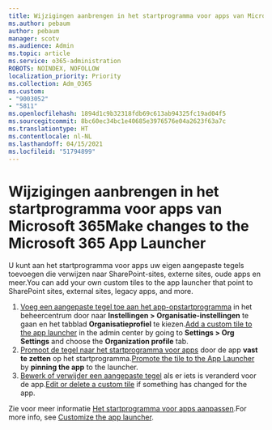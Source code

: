 ```yaml
---
title: Wijzigingen aanbrengen in het startprogramma voor apps van Microsoft 365
ms.author: pebaum
author: pebaum
manager: scotv
ms.audience: Admin
ms.topic: article
ms.service: o365-administration
ROBOTS: NOINDEX, NOFOLLOW
localization_priority: Priority
ms.collection: Adm_O365
ms.custom:
- "9003052"
- "5811"
ms.openlocfilehash: 1894d1c9b32318fdb69c613ab94325fc19ad04f5
ms.sourcegitcommit: 8bc60ec34bc1e40685e3976576e04a2623f63a7c
ms.translationtype: HT
ms.contentlocale: nl-NL
ms.lasthandoff: 04/15/2021
ms.locfileid: "51794899"
---
```

# <a name="make-changes-to-the-microsoft-365-app-launcher"></a><span data-ttu-id="23ad8-102">Wijzigingen aanbrengen in het startprogramma voor apps van Microsoft 365</span><span class="sxs-lookup"><span data-stu-id="23ad8-102">Make changes to the Microsoft 365 App Launcher</span></span>

<span data-ttu-id="23ad8-103">U kunt aan het startprogramma voor apps uw eigen aangepaste tegels toevoegen die verwijzen naar SharePoint-sites, externe sites, oude apps en meer.</span><span class="sxs-lookup"><span data-stu-id="23ad8-103">You can add your own custom tiles to the app launcher that point to SharePoint sites, external sites, legacy apps, and more.</span></span>

1. <span data-ttu-id="23ad8-104">[Voeg een aangepaste tegel toe aan het app-opstartprogramma](https://docs.microsoft.com/microsoft-365/admin/manage/customize-the-app-launcher) in het beheercentrum door naar **Instellingen > Organisatie-instellingen** te gaan en het tabblad **Organisatieprofiel** te kiezen.</span><span class="sxs-lookup"><span data-stu-id="23ad8-104">[Add a custom tile to the app launcher](https://docs.microsoft.com/microsoft-365/admin/manage/customize-the-app-launcher) in the admin center by going to  **Settings > Org Settings**  and choose the  **Organization profile** tab.</span></span>
2. <span data-ttu-id="23ad8-105">[Promoot de tegel naar het startprogramma voor apps](https://docs.microsoft.com/microsoft-365/admin/manage/customize-the-app-launcher#promote-the-tile-to-app-launcher) door de app **vast te zetten** op het startprogramma.</span><span class="sxs-lookup"><span data-stu-id="23ad8-105">[Promote the tile to the App Launcher](https://docs.microsoft.com/microsoft-365/admin/manage/customize-the-app-launcher#promote-the-tile-to-app-launcher) by **pinning the app** to the launcher.</span></span>
3. <span data-ttu-id="23ad8-106">[Bewerk of verwijder een aangepaste tegel](https://docs.microsoft.com/microsoft-365/admin/manage/customize-the-app-launcher#edit-or-delete-a-custom-tile) als er iets is veranderd voor de app.</span><span class="sxs-lookup"><span data-stu-id="23ad8-106">[Edit or delete a custom tile](https://docs.microsoft.com/microsoft-365/admin/manage/customize-the-app-launcher#edit-or-delete-a-custom-tile) if something has changed for the app.</span></span>

<span data-ttu-id="23ad8-107">Zie voor meer informatie [Het startprogramma voor apps aanpassen](https://docs.microsoft.com/microsoft-365/admin/manage/customize-the-app-launcher).</span><span class="sxs-lookup"><span data-stu-id="23ad8-107">For more info, see [Customize the app launcher](https://docs.microsoft.com/microsoft-365/admin/manage/customize-the-app-launcher).</span></span>
